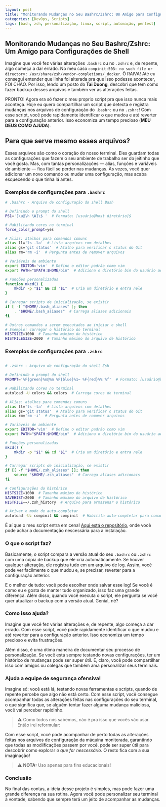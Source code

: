 ```yaml
---
layout: post
title: "Monitorando Mudanças no Seu Bashrc/Zshrc: Um Amigo para Configurações de Shell"
categories: [DevOps, Scripts]
tags: [bash, zsh, personalização, linux, script, automação, pentest]
---
```


## Monitorando Mudanças no Seu Bashrc/Zshrc: Um Amigo para Configurações de Shell

 Imagine que você fez várias alterações `.bashrc` ou no `.zshrc` e, de repente, algo começa a dar errado. No meu caso `compinit:503: no such file or directory: /usr/share/zsh/vendor-completions/_docker`. Ô RAIVA! Até eu consegui entender que linha foi alterada pra que isso podesse acontecer, FOI CHÃO. Por isso, lendo um posto do **Tai Duong**, descobri que tem como fazer backup desses arquivos e também ver as alterações feitas.
 
  PRONTO! Agora era só fazer o meu proprio script pra que isso nunca mais aconteça. Hoje eu quero compartilhar um script que detecta e registra mudanças nos arquivos de configuração do `.bashrc` ou no `.zshrc`! Com esse script, você pode rapidamente identificar o que mudou e até reverter para a configuração anterior. Isso economiza um tempo precioso (**MEU DEUS COMO AJUDA**).


## Para que serve mesmo esses arquivos?

Esses arquivos são como o coração do nosso terminal. Eles guardam todas as configurações que fazem o seu ambiente de trabalho ser do jeitinho que você gosta. Mas, com tantas personalizações — alias, funções e variáveis de ambiente — fica fácil se perder nas mudanças. Às vezes, você quer adicionar um novo comando ou mudar uma configuração, mas acaba esquecendo o que tinha lá antes. 

### Exemplos de configurações para `.bashrc`
```sh
# .bashrc - Arquivo de configuração do shell Bash

# Definindo o prompt do shell
PS1='[\u@\h \W]\$ '  # Formato: [usuário@host diretório]$

# Habilitando cores no terminal
force_color_prompt=yes

# Alias: atalhos para comandos comuns
alias ll='ls -la'  # Lista arquivos com detalhes
alias gs='git status'  # Atalho para verificar o status do Git
alias rm='rm -i'  # Pergunta antes de remover arquivos

# Variáveis de ambiente
export EDITOR='vim'  # Define o editor padrão como vim
export PATH="$PATH:$HOME/bin"  # Adiciona o diretório bin do usuário ao PATH

# Funções personalizadas
function mkcd() {
    mkdir -p "$1" && cd "$1"  # Cria um diretório e entra nele
}

# Carregar scripts de inicialização, se existir
if [ -f "$HOME/.bash_aliases" ]; then
    . "$HOME/.bash_aliases"  # Carrega aliases adicionais
fi

# Outros comandos a serem executados ao iniciar o shell
# Exemplo: carregar o histórico do terminal
HISTSIZE=1000  # Tamanho máximo do histórico
HISTFILESIZE=2000  # Tamanho máximo do arquivo de histórico
```
### Exemplos de configurações para `.zshrc`

```sh

# .zshrc - Arquivo de configuração do shell Zsh

# Definindo o prompt do shell
PROMPT='%F{green}%n@%m %F{blue}%1~ %F{red}%% %f'  # Formato: [usuário@host diretório]%

# Habilitando cores no terminal
autoload -U colors && colors  # Carrega cores do terminal

# Alias: atalhos para comandos comuns
alias ll='ls -la'  # Lista arquivos com detalhes
alias gs='git status'  # Atalho para verificar o status do Git
alias rm='rm -i'  # Pergunta antes de remover arquivos

# Variáveis de ambiente
export EDITOR='vim'  # Define o editor padrão como vim
export PATH="$PATH:$HOME/bin"  # Adiciona o diretório bin do usuário ao PATH

# Funções personalizadas
mkcd() {
    mkdir -p "$1" && cd "$1"  # Cria um diretório e entra nele
}

# Carregar scripts de inicialização, se existir
if [[ -f "$HOME/.zsh_aliases" ]]; then
    source "$HOME/.zsh_aliases"  # Carrega aliases adicionais
fi

# Configurações do histórico
HISTSIZE=1000  # Tamanho máximo do histórico
SAVEHIST=2000  # Tamanho máximo do arquivo de histórico
HISTFILE=~/.zsh_history  # Arquivo para armazenar o histórico

# Ativar o modo de auto-completar
autoload -Uz compinit && compinit  # Habilita auto-completar para comandos

```
É aí que o meu script entra em cena!
[Aqui está o repositório](https://github.com/bl4ckw1d0w/bwapi.git), onde você pode achar a documentação nescessária para a instalação.

### O que o script faz?

Basicamente, o script compara a versão atual do seu `.bashrc` ou `.zshrc` com uma cópia de backup que ele cria automaticamente. Se houver qualquer alteração, ele registra tudo em um arquivo de log. Assim, você pode ver facilmente o que mudou e, se precisar, reverter para a configuração anterior.

E o melhor de tudo: você pode escolher onde salvar esse log! Se você é como eu e gosta de manter tudo organizado, isso faz uma grande diferença. Além disso, quando você executa o script, ele pergunta se você quer atualizar o backup com a versão atual. Genial, né?


### Como isso ajuda?

Imagine que você fez várias alterações e, de repente, algo começa a dar errado. Com esse script, você pode rapidamente identificar o que mudou e até reverter para a configuração anterior. Isso economiza um tempo precioso e evita frustrações.

Além disso, é uma ótima maneira de documentar seu processo de personalização. Se você está sempre testando novas configurações, ter um histórico de mudanças pode ser super útil. E, claro, você pode compartilhar isso com amigos ou colegas que também ama personalizar seus terminais.


### Ajuda a equipe de segurança ofensiva!

Imagine só: você está lá, testando novas ferramentas e scripts, quando de repente percebe que algo não está certo. Com esse script, você consegue acompanhar todas as alterações feitas nas configurações do seu terminal, o que significa que, se alguém tentar fazer alguma mudança maliciosa, você vai perceber rapidinho.

> ⚠️ Como todos nós sabemos, não é pra isso que vocês vão usar. Então irei reformular:

Com esse script, você pode acompanhar de perto todas as alterações feitas nos arquivos de configuração da máquina monitorada, garantindo que todas as modiificações passem por você. pode ser super útil para descobrir como explorar *o que for nescessário*.
O resto fica com a sua imaginação! 

> ⚠️ **NOTA:** Uso apenas para fins educacionais! 

### Conclusão

No final das contas, a ideia desse projeto é simples, mas pode fazer uma grande diferença na sua rotina. Agora você pode personalizar seu terminal à vontade, sabendo que sempre terá um jeito de acompanhar as mudanças.
